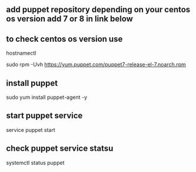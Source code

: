 
## add puppet repository depending on your centos os version add 7 or 8 in link below
## to check centos os version use 
hostnamectl

sudo rpm -Uvh https://yum.puppet.com/puppet7-release-el-7.noarch.rpm

## install puppet 
sudo yum install puppet-agent -y

## start puppet service
service puppet start

## check puppet service statsu
systemctl status puppet
